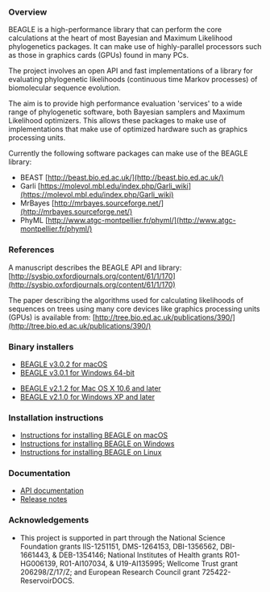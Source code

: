 ### Overview

BEAGLE is a high-performance library that can perform the core calculations at the heart of most Bayesian and Maximum Likelihood phylogenetics packages. It can make use of highly-parallel processors such as those in graphics cards (GPUs) found in many PCs.

The project involves an open API and fast implementations of a library for evaluating phylogenetic likelihoods (continuous time Markov processes) of biomolecular sequence evolution.

The aim is to provide high performance evaluation 'services' to a wide range of phylogenetic software, both Bayesian samplers and Maximum Likelihood optimizers. This allows these packages to make use of implementations that make use of optimized hardware such as graphics processing units.

Currently the following software packages can make use of the BEAGLE library:

* BEAST [http://beast.bio.ed.ac.uk/](http://beast.bio.ed.ac.uk/)
* Garli [https://molevol.mbl.edu/index.php/Garli_wiki](https://molevol.mbl.edu/index.php/Garli_wiki)
* MrBayes [http://mrbayes.sourceforge.net/](http://mrbayes.sourceforge.net/)
* PhyML [http://www.atgc-montpellier.fr/phyml/](http://www.atgc-montpellier.fr/phyml/)

### References

A manuscript describes the BEAGLE API and library:  [http://sysbio.oxfordjournals.org/content/61/1/170](http://sysbio.oxfordjournals.org/content/61/1/170)

The paper describing the algorithms used for calculating likelihoods of sequences on trees using many core devices like graphics processing units (GPUs) is available from:  [http://tree.bio.ed.ac.uk/publications/390/](http://tree.bio.ed.ac.uk/publications/390/)

### Binary installers

* [BEAGLE v3.0.2 for macOS](https://github.com/beagle-dev/beagle-lib/releases/download/v3.0.2/BEAGLE.v3.0.2.pkg)
* [BEAGLE v3.0.1 for Windows 64-bit](https://github.com/beagle-dev/beagle-lib/releases/download/v3.0.1/BEAGLE.v3.0.1.msi)

- [BEAGLE v2.1.2 for Mac OS X 10.6 and later](https://www.dropbox.com/s/11kgt2jlq3lzln3/BEAGLE-2.1.2.pkg)
- [BEAGLE v2.1.0 for Windows XP and later](https://www.dropbox.com/s/61z48jvruzkwkku/BEAGLE-2.1.msi)

### Installation instructions

* [Instructions for installing BEAGLE on macOS](https://github.com/beagle-dev/beagle-lib/wiki/MacInstallInstructions)
* [Instructions for installing BEAGLE on Windows](https://github.com/beagle-dev/beagle-lib/wiki/WindowsInstallInstructions)
* [Instructions for installing BEAGLE on Linux](https://github.com/beagle-dev/beagle-lib/wiki/LinuxInstallInstructions) 

### Documentation

* [API documentation](https://beagle-dev.github.io/html/beagle_8h.html)
* [Release notes](https://github.com/beagle-dev/beagle-lib/wiki/ReleaseNotes)

### Acknowledgements

* This project is supported in part through the National Science Foundation grants IIS-1251151, DMS-1264153, DBI-1356562, DBI-1661443, & DEB-1354146; National Institutes of Health grants R01-HG006139, R01-AI107034, & U19-AI135995; Wellcome Trust grant 206298/Z/17/Z; and European Research Council grant 725422-ReservoirDOCS.
